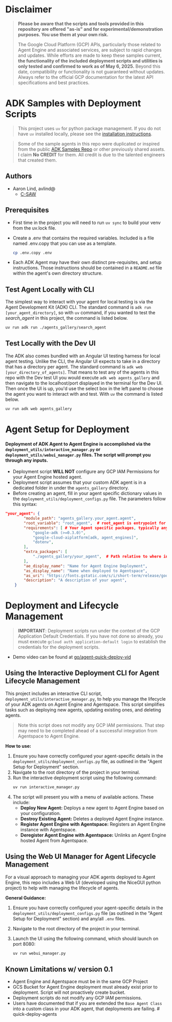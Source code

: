 # **Disclaimer**
> **Please be aware that the scripts and tools provided in this repository are offered "as-is" and for experimental/demonstration purposes. You use them at your own risk.**
>
> The Google Cloud Platform (GCP) APIs, particularly those related to Agent Engine and associated services, are subject to rapid changes and updates. While efforts are made to keep these samples current, **the functionality of the included deployment scripts and utilities is only tested and confirmed to work as of May 6, 2025.** Beyond this date, compatibility or functionality is not guaranteed without updates. Always refer to the official GCP documentation for the latest API specifications and best practices.

# ADK Samples with Deployment Scripts



>This project uses `uv` for python package management. If you do not have `uv` installed locally, please see the [installation instructions](https://docs.astral.sh/uv/getting-started/installation/).

>Some of the sample agents in this repo were duplicated or inspired from the public [ADK Samples Repo](https://github.com/google/adk-samples) or other previously shared assets. I claim **No CREDIT** for them. All credit is due to the talented engineers that created them. 

## Authors
- Aaron Lind, avlind@
    - [C-SAW](go/c-saw)

## Prerequisites
- First time in the project you will need to run `uv sync` to build your venv from the uv.lock file.


- Create a .env that contains the required variables. Included is a file named .env.copy that you can use as a template. 
  
    ```bash
    cp .env.copy .env
    ```

- Each ADK Agent may have their own distinct pre-requisites, and setup instructions. Those instructions should be contained in a `README.md` file within the agent's own directory structure. 


## Test Agent Locally with CLI
The simplest way to interact with your agent for local testing is via the Agent Development Kit (ADK) CLI. The standard command is `adk run [your_agent_directory]`, so with `uv` command, if you wanted to test the *search_agent* in this project, the command is listed below.

```bash
uv run adk run ./agents_gallery/search_agent
```

## Test Locally with the Dev UI
The ADK also comes bundled with an Angular UI testing harness for local agent testing. Unlike the CLI, the Angular UI expects to take in a directory that has a directory per agent. The standard command is `adk web [your_directory_of_agents]`. That means to test any of the agents in this repo with the Dev test UI you would execute `adk web agents_gallery` and then navigate to the localhost/port displayed in the terminal for the Dev UI. Then once the UI is up, you'd use the select box in the left panel to choose the agent you want to interact with and test. With `uv` the command is listed below.


```bash
uv run adk web agents_gallery
```

# Agent Setup for Deployment
#### Deployment of ADK Agent to Agent Engine is accomplished via the `deployment_utils/interactive_manager.py` or `deployment_utils/webui_manager.py` files. The script will prompt you through any inputs.

- Deployment script **WILL NOT** configure any GCP IAM Permissions for your Agent Engine hosted agent.
- Deployment script assumes that your custom ADK agent is in a dedicated folder in under the `agents_gallery` directory. 
- Before creating an agent, fill in your agent specific dictionary values in the `deployment_utils/deployment_configs.py` file. The parameters follow this syntax:
```json
"your_agent": {
        "module_path": "agents_gallery.your_agent.agent",
        "root_variable": "root_agent",  # root_agent is entrypoint for ADK
        "requirements": [ # Your Agent specific packages, typically anything you would need to pip install
            "google-adk (>=0.3.0)",
            "google-cloud-aiplatform[adk, agent_engines]",
            "dotenv",
        ],
        "extra_packages": [ 
            "./agents_gallery/your_agent",  # Path relative to where interactive_manager.py is run for the agent's directory
        ],
        "ae_display_name": "Name for Agent Engine Deployment",
        "as_display_name": "Name when deployed to Agentspace",
        "as_uri": "https://fonts.gstatic.com/s/i/short-term/release/googlesymbols/query_stats/default/24px.svg", #icon to be used in Agentspace
        "description": "A description of your agent",
    }
```
# Deployment and Lifecycle Management
>**IMPORTANT**: Deployment scripts run under the context of the GCP Application Default Credentials. If you have not done so already, you must execute `gcloud auth application-default login` to establish the credentials for the deployment scripts.

	
- Demo video can be found at [go/agent-quick-deploy-vid](http://go/agent-quick-deploy-vid)

## Using the Interactive Deployment CLI for Agent Lifecycle Management

This project includes an interactive CLI script, `deployment_utils/interactive_manager.py`, to help you manage the lifecycle of your ADK agents on Agent Engine and Agentspace. This script simplifies tasks such as deploying new agents, updating existing ones, and deleting agents.
>Note this script does not modify any GCP IAM permissions. That step may need to be completed ahead of a successful integration from Agentspace to Agent Engine.

**How to use:**
1.  Ensure you have correctly configured your agent-specific details in the `deployment_utils/deployment_configs.py` file, as outlined in the "Agent Setup for Deployment" section.
2.  Navigate to the root directory of the project in your terminal.
3.  Run the interactive deployment script using the following command:
    ```bash
    uv run interactive_manager.py
    ```
4.  The script will present you with a menu of available actions. These include:
    *   **Deploy New Agent:** Deploys a new agent to Agent Engine based on your configuration.
    *   **Destroy Existing Agent:** Deletes a deployed Agent Engine instance.
    *   **Register Agent Engine with Agentspace:** Registers an Agent Engine instance with Agentspace.
    *   **Deregister Agent Engine with Agentspace:** Unlinks an Agent Engine hosted Agent from Agentspace.

## Using the Web UI Manager for Agent Lifecycle Management
For a visual approach to managing your ADK agents deployed to Agent Engine, this repo includes a Web UI (developed using the NiceGUI python project) to help with managing the lifecycle of agents.

**General Guidance:**

1.  Ensure you have correctly configured your agent-specific details in the `deployment_utils/deployment_configs.py` file (as outlined in the "Agent Setup for Deployment" section) and any/all `.env` files.
2.  Navigate to the root directory of the project in your terminal.
3.  Launch the UI using the following command, which should launch on port 8080:

    ```bash
    uv run webui_manager.py
    ```

## Known Limitations w/ version 0.1

- Agent Engine and Agentspace must be in the same GCP Project
- GCS Bucket for Agent Engine deployment must already exist prior to deployment. Script will not proactively create  bucket.
- Deployment scripts do not modify any GCP IAM permissions.
- Users have documented that if you are extended the `Base Agent Class` into a custom class in your ADK agent, that deployments are failing. # quick-deploy-agents
